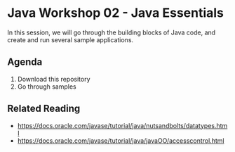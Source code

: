 # Java Workshop 02 - Java Essentials

In this session, we will go through the building blocks of Java code, and create and run several sample applications.

## Agenda

1. Download this repository
2. Go through samples

## Related Reading

- https://docs.oracle.com/javase/tutorial/java/nutsandbolts/datatypes.html
- https://docs.oracle.com/javase/tutorial/java/javaOO/accesscontrol.html